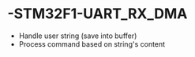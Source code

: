 # -STM32F1-UART_RX_DMA

- Handle user string (save into buffer)
- Process command based on string's content